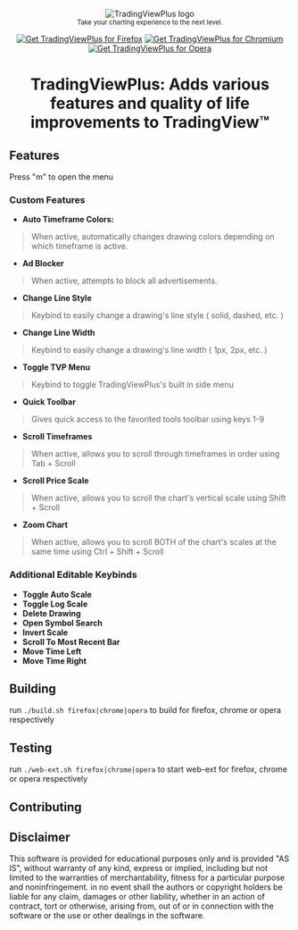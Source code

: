 <p align="center">
  <img src="https://addons.mozilla.org/user-media/addon_icons/2755/2755484-64.png" alt="TradingViewPlus logo"></img>
  <br/>
  <sub>Take your charting experience to the next level.</sub>
</p>

<p align="center">
	<a href="https://addons.mozilla.org/en-US/firefox/addon/tradingviewplus/"><img src="https://user-images.githubusercontent.com/585534/107280546-7b9b2a00-6a26-11eb-8f9f-f95932f4bfec.png" alt="Get TradingViewPlus for Firefox"></a>
	<a href="https://chrome.google.com/webstore/detail/tradingviewplus/pkcgjgllebhppgegpedlhjmabmnpcpec?hl=en&authuser=0"><img src="https://user-images.githubusercontent.com/585534/107280622-91a8ea80-6a26-11eb-8d07-77c548b28665.png" alt="Get TradingViewPlus for Chromium"></a>
	<a href=""><img src="https://user-images.githubusercontent.com/585534/107280692-ac7b5f00-6a26-11eb-85c7-088926504452.png" alt="Get TradingViewPlus for Opera"></a>
</p>

<h1 align="center">TradingViewPlus: Adds various features and quality of life improvements to TradingView™</h1>

## Features

Press "m" to open the menu

### Custom Features
- **Auto Timeframe Colors:**
> When active, automatically changes drawing colors depending on which timeframe is active.

- **Ad Blocker**
> When active, attempts to block all advertisements.

- **Change Line Style**
> Keybind to easily change a drawing's line style ( solid, dashed, etc. )

- **Change Line Width**
> Keybind to easily change a drawing's line width ( 1px, 2px, etc. )

- **Toggle TVP Menu**
> Keybind to toggle TradingViewPlus's built in side menu

- **Quick Toolbar**
> Gives quick access to the favorited tools toolbar using keys 1-9

- **Scroll Timeframes**
> When active, allows you to scroll through timeframes in order using Tab + Scroll

- **Scroll Price Scale**
> When active, allows you to scroll the chart's vertical scale using Shift + Scroll

- **Zoom Chart**
> When active, allows you to scroll BOTH of the chart's scales at the same time using Ctrl + Shift + Scroll


### Additional Editable Keybinds
- **Toggle Auto Scale**
- **Toggle Log Scale**
- **Delete Drawing**
- **Open Symbol Search**
- **Invert Scale**
- **Scroll To Most Recent Bar**
- **Move Time Left**
- **Move Time Right**

## Building
run `./build.sh firefox|chrome|opera` to build for firefox, chrome or opera respectively

## Testing
run `./web-ext.sh firefox|chrome|opera` to start web-ext for firefox, chrome or opera respectively

## Contributing

## Disclaimer
This software is provided for educational purposes only and is provided "AS IS", without warranty of any kind, express or implied, including but not limited to the warranties of merchantability, fitness for a particular purpose and noninfringement. in no event shall the authors or copyright holders be liable for any claim, damages or other liability, whether in an action of contract, tort or otherwise, arising from, out of or in connection with the software or the use or other dealings in the software.
